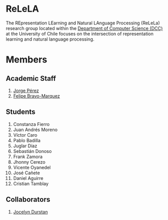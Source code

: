 # ReLeLA

The REpresentation LEarning and Natural LAnguage Processing (ReLeLa) research group located within the [Department of Computer Science (DCC)](https://www.dcc.uchile.cl/) at the University of Chile focuses on the intersection of representation learning and natural language processing.


# Members

## Academic Staff

1. [Jorge Pérez](https://users.dcc.uchile.cl/~jperez/)
2. [Felipe Bravo-Marquez](https://felipebravom.com/)

## Students

1. Constanza Fierro 
2. Juan Andrés Moreno 
3. Víctor Caro 
1. Pablo Badilla
2. Juglar Díaz
3. Sebastián Donoso 
4. Frank Zamora 
5. Jhonny Cerezo 
6. Vicente Oyanedel 
7. José Cañete 
1. Daniel Aguirre
1. Cristian Tamblay 


## Collaborators

1. [Jocelyn Durstan](https://sites.google.com/view/jdunstan/home)

